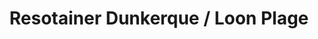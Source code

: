 ---
title: "Resotainer Dunkerque / Loon Plage"
url: /loon-plage/resotainer-dunkerque-loon-plage/
shop: Mieten
---